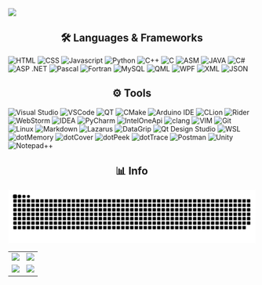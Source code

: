 <img align="center" src="https://github.com/issuimo/issuimo/assets/102911714/2304d23e-6600-42f2-b202-eec67e2af043" />

<h2 align="center">🛠️ Languages & Frameworks</h2>

![HTML](https://img.shields.io/badge/html%20-%23E34F26.svg?&style=for-the-badge&logo=html5&logoColor=white)
![CSS](https://img.shields.io/badge/css%20-%231572B6.svg?&style=for-the-badge&logo=css3&logoColor=white)
![Javascript](https://img.shields.io/badge/-Javascript-ffb400?style=for-the-badge&logo=javascript&logoColor=ffff3f)
![Python](https://img.shields.io/badge/python%20-%231572B6.svg?&style=for-the-badge&logo=python&logoColor=white)
![C++](https://img.shields.io/badge/c++%20-%2300599C.svg?&style=for-the-badge&logo=c%2B%2B&ogoColor=white)
![C](https://img.shields.io/badge/C-%2300599C.svg?style=for-the-badge&logo=c&logoColor=white)
![ASM](https://img.shields.io/badge/ASM-%234F4F4F.svg?style=for-the-badge&logo=assemblyscript&logoColor=white)
![JAVA](https://img.shields.io/badge/java-%23FF5722.svg?style=for-the-badge&logo=java&logoColor=white)
![C#](https://img.shields.io/badge/C%23-%23239120.svg?style=for-the-badge&logo=c-sharp&logoColor=white)
![ASP .NET](https://img.shields.io/badge/ASP.NET-%234D8BBA.svg?style=for-the-badge&logo=.net&logoColor=white)
![Pascal](https://img.shields.io/badge/Pascal-%23005FBB.svg?style=for-the-badge&logo=pascal&logoColor=white)
![Fortran](https://img.shields.io/badge/Fortran-%234D8BBA.svg?style=for-the-badge&logo=fortran&logoColor=white)
![MySQL](https://img.shields.io/badge/MySQL-%234479A1.svg?style=for-the-badge&logo=mysql&logoColor=white)
![QML](https://img.shields.io/badge/QML-%23F7DF1E.svg?style=for-the-badge&logo=qml&logoColor=black)
![WPF](https://img.shields.io/badge/WPF-%23000000.svg?style=for-the-badge&logo=.net&logoColor=white)
![XML](https://img.shields.io/badge/XML-%231572B6.svg?style=for-the-badge&logo=xml&logoColor=white)
![JSON](https://img.shields.io/badge/JSON-%23000000.svg?style=for-the-badge&logo=json&logoColor=white)

<h2 align="center">⚙️ Tools</h2>

![Visual Studio](https://img.shields.io/badge/Visual%20Studio-%235C2D91.svg?style=for-the-badge&logo=visual-studio&logoColor=white)
![VSCode](https://img.shields.io/badge/-vs-00a8e8?style=for-the-badge&logo=visual-studio)
![QT](https://img.shields.io/badge/Qt-%2341CD52.svg?style=for-the-badge&logo=qt&logoColor=white)
![CMake](https://img.shields.io/badge/CMake-%2317BEBB.svg?style=for-the-badge&logo=cmake&logoColor=white)
![Arduino IDE](https://img.shields.io/badge/Arduino%20IDE-%2300979D.svg?style=for-the-badge&logo=arduino&logoColor=white)
![CLion](https://img.shields.io/badge/CLion-%230075A8.svg?style=for-the-badge&logo=clion&logoColor=white)
![Rider](https://img.shields.io/badge/Rider-%23000000.svg?style=for-the-badge&logo=rider&logoColor=white)
![WebStorm](https://img.shields.io/badge/WebStorm-%23000000.svg?style=for-the-badge&logo=webstorm&logoColor=white)
![IDEA](https://img.shields.io/badge/IDEA-%23000000.svg?style=for-the-badge&logo=intellij-idea&logoColor=white)
![PyCharm](https://img.shields.io/badge/PyCharm-%23000000.svg?style=for-the-badge&logo=pycharm&logoColor=white)
![IntelOneApi](https://img.shields.io/badge/IntelOneApi-%23005CDB.svg?style=for-the-badge&logo=intel&logoColor=white)
![clang](https://img.shields.io/badge/clang-%23FF6700.svg?style=for-the-badge&logo=llvm&logoColor=white)
![VIM](https://img.shields.io/badge/VIM-%2311AB00.svg?style=for-the-badge&logo=vim&logoColor=white)
![Git](https://img.shields.io/badge/git%20-%23F05033.svg?&style=for-the-badge&logo=git&logoColor=white)
![Linux](https://img.shields.io/badge/-linux-772953?style=for-the-badge&logo=linux)
![Markdown](https://img.shields.io/badge/markdown-%23000000.svg?&style=for-the-badge&logo=markdown&logoColor=white)
![Lazarus](https://img.shields.io/badge/Lazarus-%234D8BBA.svg?style=for-the-badge&logo=lazarus&logoColor=white)
![DataGrip](https://img.shields.io/badge/DataGrip-%23000000.svg?style=for-the-badge&logo=datagrip&logoColor=white)
![Qt Design Studio](https://img.shields.io/badge/Qt%20Design%20Studio-%23000000.svg?style=for-the-badge&logo=qt&logoColor=white)
![WSL](https://img.shields.io/badge/WSL-%231572B6.svg?style=for-the-badge&logo=windows&logoColor=white)
![dotMemory](https://img.shields.io/badge/dotMemory-%23323330.svg?style=for-the-badge&logo=jetbrains&logoColor=%23F7DF1E)
![dotCover](https://img.shields.io/badge/dotCover-%23000000.svg?style=for-the-badge&logo=jetbrains&logoColor=white)
![dotPeek](https://img.shields.io/badge/dotPeek-%23FF6600.svg?style=for-the-badge&logo=jetbrains&logoColor=white)
![dotTrace](https://img.shields.io/badge/dotTrace-%23805CFC.svg?style=for-the-badge&logo=jetbrains&logoColor=white)
![Postman](https://img.shields.io/badge/Postman-%23FF6C37.svg?style=for-the-badge&logo=postman&logoColor=white)
![Unity](https://img.shields.io/badge/Unity-%23000000.svg?style=for-the-badge&logo=unity&logoColor=white)
![Notepad++](https://img.shields.io/badge/Notepad%2B%2B-%23000000.svg?style=for-the-badge&logo=notepad%2B%2B&logoColor=white)


<h2 align="center">📊 Info</h2>

<div align="center">
 <img src="https://github.com/issuimo/issuimo/blob/output/github-contribution-grid-snake.svg" />
 <table>
   <tr>
     <td> <img src="https://github.com/issuimo/issuimo/blob/main/github-metrics.svg" /> </td>
     <td> <img src="https://github.com/issuimo/issuimo/blob/main/metrics.plugin.isocalendar.fullyear.svg" /> </td>
   </tr>
  <tr>
     <td> <img src="https://github.com/issuimo/issuimo/blob/main/metrics.plugin.languages.svg" /> </td>
	 <td> <img src="https://github.com/issuimo/issuimo/blob/main/metrics.plugin.code.svg" /> </td>
   </tr>
 </table>
</div>
